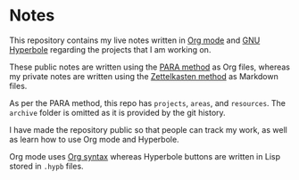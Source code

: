 # Notes

This repository contains my live notes written in [Org mode](https://orgmode.org/) and [GNU Hyperbole](https://www.gnu.org/software/hyperbole/) regarding the projects that I am working on.

These public notes are written using the [PARA method](https://www.buildingasecondbrain.com/para) as Org files, whereas my private notes are written using the [Zettelkasten method](https://en.wikipedia.org/wiki/Zettelkasten) as Markdown files.

As per the PARA method, this repo has `projects`, `areas`, and `resources`. The `archive` folder is omitted as it is provided by the git history.

I have made the repository public so that people can track my work, as well as learn how to use Org mode and Hyperbole.

Org mode uses [Org syntax](https://orgmode.org/worg/dev/org-syntax.html) whereas Hyperbole buttons are written in Lisp stored in `.hypb` files.
